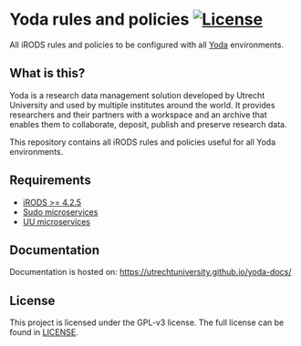 # Yoda rules and policies [![License](https://img.shields.io/github/license/UtrechtUniversity/irods-ruleset-uu.svg?maxAge=2592000)](/LICENSE)

All iRODS rules and policies to be configured with all [Yoda](https://github.com/UtrechtUniversity/yoda-ansible) environments.

## What is this?
Yoda is a research data management solution developed by Utrecht
University and used by multiple institutes around the world.
It provides researchers and their partners with a workspace and an
archive that enables them to collaborate, deposit, publish and preserve
research data.

This repository contains all iRODS rules and policies useful for all Yoda environments.

## Requirements
- [iRODS >= 4.2.5](https://irods.org/download/)
- [Sudo microservices](https://github.com/UtrechtUniversity/irods-sudo-microservices)
- [UU microservices](https://github.com/UtrechtUniversity/irods-uu-microservices)

## Documentation
Documentation is hosted on: https://utrechtuniversity.github.io/yoda-docs/

## License
This project is licensed under the GPL-v3 license.
The full license can be found in [LICENSE](LICENSE).
